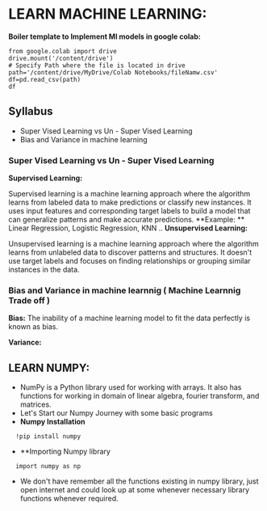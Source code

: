 # LEARN MACHINE LEARNING:
**Boiler template to Implement Ml models in google colab:**
```
from google.colab import drive
drive.mount('/content/drive')
# Specify Path where the file is located in drive
path='/content/drive/MyDrive/Colab Notebooks/fileNamw.csv'
df=pd.read_csv(path)
df
```
## Syllabus
  - Super Vised Learning vs Un - Super Vised Learning
  - Bias and Variance in machine learning
### Super Vised Learning vs Un - Super Vised Learning

**Supervised Learning:**

Supervised learning is a machine learning approach where the algorithm learns from labeled data to make predictions or classify new instances. It uses input features and corresponding target labels to build a model that can generalize patterns and make accurate predictions.
**Example: ** Linear Regression, Logistic Regression, KNN ..
**Unsupervised Learning:**

Unsupervised learning is a machine learning approach where the algorithm learns from unlabeled data to discover patterns and structures. It doesn't use target labels and focuses on finding relationships or grouping similar instances in the data.

### Bias and Variance in machine learnnig ( Machine Learnnig Trade off )


**Bias:**
The inability of a machine learning model to fit the data perfectly is known as bias.
  
**Variance:**

## LEARN NUMPY:
- NumPy is a Python library used for working with arrays. It also has functions for working in domain of linear algebra, fourier transform, and matrices.
- Let's Start our Numpy Journey with some basic programs
- **Numpy Installation**
```
  !pip install numpy  
```
- **Importing Numpy library
```
  import numpy as np
```
- We don't have remember all the functions existing in numpy library, just open internet and could look up at some whenever necessary library functions whenever required.







